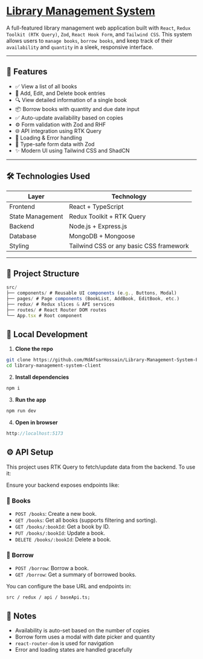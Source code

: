 # [Library Management System]()

A full-featured library management web application built with `React`, `Redux Toolkit (RTK Query)`, `Zod`, `React Hook Form`, and `Tailwind CSS`. This system allows users to `manage books`, `borrow books`, and keep track of their `availability` and `quantity` in a sleek, responsive interface.

---

## 🚀 Features

- ✅ View a list of all books
- 📝 Add, Edit, and Delete book entries
- 🔍 View detailed information of a single book
- 📦 Borrow books with quantity and due date input
- ✅ Auto-update availability based on copies
- ⚙️ Form validation with Zod and RHF
- 🌐 API integration using RTK Query
- 🔄 Loading & Error handling
- 🧠 Type-safe form data with Zod
- ✨ Modern UI using Tailwind CSS and ShadCN

---

## 🛠️ Technologies Used

| **Layer**        | **Technology**                          |
| ---------------- | --------------------------------------- |
| Frontend         | React + TypeScript                      |
| State Management | Redux Toolkit + RTK Query               |
| Backend          | Node.js + Express.js                    |
| Database         | MongoDB + Mongoose                      |
| Styling          | Tailwind CSS or any basic CSS framework |

---

## 📁 Project Structure

```ts
src/
├── components/ # Reusable UI components (e.g., Buttons, Modal)
├── pages/ # Page components (BookList, AddBook, EditBook, etc.)
├── redux/ # Redux slices & API services
├── routes/ # React Router DOM routes
└── App.tsx # Root component
```

## 🧪 Local Development

1. **Clone the repo**

```bash
git clone https://github.com/MdAfsarHossain/Library-Management-System-Frontend
cd library-management-system-client
```

2. **Install dependencies**

```js
npm i
```

3. **Run the app**

```js
npm run dev

```

4. **Open in browser**

```ts
http://localhost:5173
```

## ⚙️ API Setup

This project uses RTK Query to fetch/update data from the backend. To use it:

Ensure your backend exposes endpoints like:

### 📘 Books

- `POST /books`: Create a new book.
- `GET /books`: Get all books (supports filtering and sorting).
- `GET /books/:bookId`: Get a book by ID.
- `PUT /books/:bookId`: Update a book.
- `DELETE /books/:bookId`: Delete a book.

### 📘 Borrow

- `POST /borrow`: Borrow a book.
- `GET /borrow`: Get a summary of borrowed books.

You can configure the base URL and endpoints in:

```npm
src / redux / api / baseApi.ts;
```

## 📌 Notes

- Availability is auto-set based on the number of copies
- Borrow form uses a modal with date picker and quantity
- `react-router-dom` is used for navigation
- Error and loading states are handled gracefully
